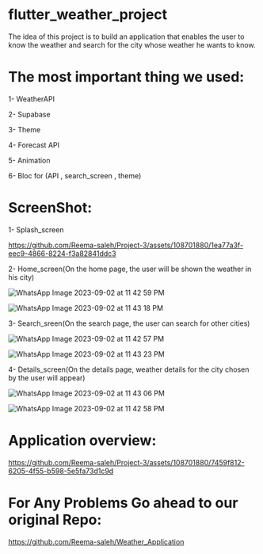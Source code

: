 # flutter_weather_project

The idea of ​​this project is to build an application that enables the user to know the weather and search for the city whose weather he wants to know.

# The most important thing we used:
1- WeatherAPI

2- Supabase

3- Theme

4- Forecast API

5- Animation

6- Bloc for (API , search_screen , theme)




# ScreenShot:

1- Splash_screen 




https://github.com/Reema-saleh/Project-3/assets/108701880/1ea77a3f-eec9-4866-8224-f3a82841ddc3




2- Home_screen(On the home page, the user will be shown the weather in his city)


![WhatsApp Image 2023-09-02 at 11 42 59 PM](https://github.com/Reema-saleh/Weather_Application/assets/108701880/d2f2f4f1-4374-49e4-b777-705253336ed3)


![WhatsApp Image 2023-09-02 at 11 43 18 PM](https://github.com/Reema-saleh/Weather_Application/assets/108701880/5593a195-f9b7-4ac3-bdbc-4d562027d908)


3- Search_sreen(On the search page, the user can search for other cities)


![WhatsApp Image 2023-09-02 at 11 42 57 PM](https://github.com/Reema-saleh/Weather_Application/assets/108701880/eae12c88-4b33-4d7e-8284-51c8445122b2)


![WhatsApp Image 2023-09-02 at 11 43 23 PM](https://github.com/Reema-saleh/Weather_Application/assets/108701880/0e663b03-8129-4477-9bb7-0a90f9e5a179)


4- Details_screen(On the details page, weather details for the city chosen by the user will appear)


![WhatsApp Image 2023-09-02 at 11 43 06 PM](https://github.com/Reema-saleh/Weather_Application/assets/108701880/1cf683df-70e1-482f-886d-833574b8bae7)

![WhatsApp Image 2023-09-02 at 11 42 58 PM](https://github.com/Reema-saleh/Weather_Application/assets/108701880/0f622c7e-d4b6-4eab-af1b-6ed8bdd2901b)





# Application overview:

https://github.com/Reema-saleh/Project-3/assets/108701880/7459f812-6205-4f55-b598-5e5fa73d1c9d


# For Any Problems Go ahead to our original Repo:
https://github.com/Reema-saleh/Weather_Application
